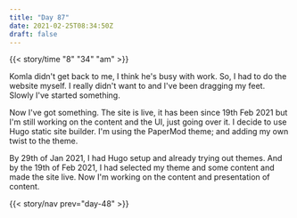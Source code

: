 ```yaml
---
title: "Day 87"
date: 2021-02-25T08:34:50Z
draft: false
---
```


{{< story/time "8" "34" "am" >}}

Komla didn't get back to me, I think he's busy with work. So, I had to do the website myself. I really didn't want to and I've been dragging my feet. Slowly I've started something. 

Now I've got something. The site is live, it has been since 19th Feb 2021 but I'm still working on the content and the UI, just going over it. I decide to use Hugo static site builder. I'm using the PaperMod theme; and adding my own twist to the theme.  <!--more-->

By 29th of Jan 2021, I had Hugo setup and already trying out themes. And by the 19th of Feb 2021, I had selected my theme and some content and made the site live. Now I'm working on the content and presentation of content. 

{{< story/nav prev="day-48" >}}

